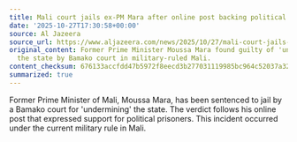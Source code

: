```yaml
---
title: Mali court jails ex-PM Mara after online post backing political prisoners
date: '2025-10-27T17:30:58+00:00'
source: Al Jazeera
source_url: https://www.aljazeera.com/news/2025/10/27/mali-court-jails-ex-pm-mara-after-online-post-backing-political-prisoners?traffic_source=rss
original_content: Former Prime Minister Moussa Mara found guilty of 'undermining'
  the state by Bamako court in military-ruled Mali.
content_checksum: 676133accfdd47b5972f8eecd3b277031119985bc964c52037a329e2bb0dbf2a
summarized: true
---
```


Former Prime Minister of Mali, Moussa Mara, has been sentenced to jail by a Bamako court for 'undermining' the state. The verdict follows his online post that expressed support for political prisoners. This incident occurred under the current military rule in Mali.